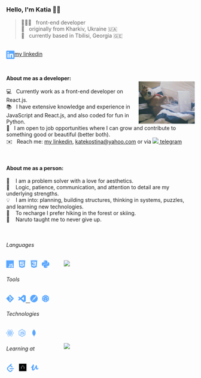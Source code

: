 ### Hello, I'm Katia 👋🏻
> 👩🏻‍💻 &nbsp; front-end developer <br />
> 🌱 &nbsp; originally from Kharkiv, Ukraine 🇺🇦 <br />
> 📍 &nbsp; currently based in Tbilisi, Georgia 🇬🇪 <br />
<br />
<a href="https://www.linkedin.com/in/katekostina/" target='_blank'><img align="left" alt="LinkedIn" width="22px" src="./linkedin.svg" />my linkedin</a><br />
<br />
<br />

**About me as a developer:**
<br />
<img align="right" width="150px" src="https://github.com/katekostina/katekostina/blob/main/giphy.gif">
<br />
💻&nbsp;&nbsp;&nbsp;Currently work as a front-end developer on React.js.<br />
📚&nbsp;&nbsp;&nbsp;I have extensive knowledge and experience in JavaScript and React.js, and also coded for fun in Python.<br />
🏢&nbsp;&nbsp;&nbsp;I am open to job opportunities where I can grow and contribute to something good or beautiful (better both).<br />
✉️&nbsp;&nbsp;&nbsp;Reach me: <a href="https://www.linkedin.com/in/katekostina/" target='_blank'>my linkedin</a>, katekostina@yahoo.com or via <a href="https://t.me/katia_dev"><img height="14px" src="https://cdn.jsdelivr.net/npm/simple-icons@3.12.2/icons/telegram.svg" />&nbsp;telegram</a><br />
<br />
<br />

**About me as a person:**
<br />
<br />
🖤 &nbsp;&nbsp; I am a problem solver with a love for aesthetics. <br />
🧠 &nbsp;&nbsp; Logic, patience, communication, and attention to detail are my underlying strengths.<br />
💡 &nbsp;&nbsp; I am into: planning, building structures, thinking in systems, puzzles, and learning new technologies.<br />
🌲 &nbsp;&nbsp; To recharge I prefer hiking in the forest or skiing.<br />
🍜 &nbsp;&nbsp; Naruto taught me to never give up.<br />

<br />

###### Languages

<img width="350px" align="right" src="https://github-readme-stats.vercel.app/api/top-langs/?username=katekostina&layout=compact&count_private=true&&hide_border=true&bg_color=50,ECE08F,c4a8cc&title_color=fff&text_color=fff&icon_color=fff" />

<p>
  <img height="20" src="./js.svg">&nbsp;&nbsp;
  <img height="20" src="./html5.svg" />&nbsp;&nbsp;
  <img height="20" src="./css3.svg" />&nbsp;&nbsp;
  <img height="20" src="./python.svg" />&nbsp;&nbsp;
</p>

###### Tools
<p>
  <a href="https://git-scm.com/" target="_blank"><img height="20" src="./git.svg" /></a>&nbsp;&nbsp;
  <a href="https://code.visualstudio.com/" target="_blank"><img height="20" src="./visualstudiocode.svg" /</a>&nbsp;&nbsp;
  <a href="https://www.postman.com/" target="_blank"><img height="20" src="./postman.svg" /></a>&nbsp;&nbsp;
  <a href="https://webpack.js.org/" target="_blank"><img height="20" src="./webpack.svg" /></a>&nbsp;&nbsp;
</p>
  

###### Technologies
  
<p>
<a href="https://reactjs.org/" target="_blank"><img height="20" src="./react.svg" /></a>&nbsp;&nbsp;
<a href="https://nodejs.org/en/" target="_blank"><img height="20" src="./node-dot-js.svg" /></a>&nbsp;&nbsp;
<a href="https://www.mongodb.com" target="_blank"><img height="20" src="./mongodb.svg" /></a>&nbsp;&nbsp;
</p>
<img width="350px" align="right" src="https://github-readme-stats.vercel.app/api?username=katekostina&count_private=true&show_icons=true&hide_border=true&bg_color=50,c4a8cc,364E66&title_color=fff&text_color=fff&icon_color=f2f2f2&hide=issues" />

###### Learning at
<a href="https://leetcode.com/katierock/" target="_blank"><img align="left" alt="Leetcode" width="22px" src="./leetcode.svg" /></a>&nbsp;&nbsp;
<a href="[https://praktikum.yandex.ru](https://practicum.com/)" target="_blank"><img height="20" src="https://github.com/katekostina/katekostina/blob/main/praktikum.png" /></a>&nbsp;&nbsp;
<a href="https://www.udemy.com" target="_blank"><img height="20" src="./udemy.svg" /></a>&nbsp;&nbsp;
